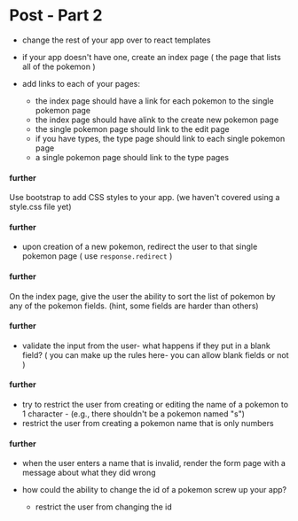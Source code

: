 # Post - Part 2

- change the rest of your app over to react templates

- if your app doesn't have one, create an index page ( the page that lists all of the pokemon )

- add links to each of your pages:
  - the index page should have a link for each pokemon to the single pokemon page
  - the index page should have alink to the create new pokemon page
  - the single pokemon page should link to the edit page
  - if you have types, the type page should link to each single pokemon page
  - a single pokemon page should link to the type pages

#### further

Use bootstrap to add CSS styles to your app. (we haven't covered using a style.css file yet)

#### further

- upon creation of a new pokemon, redirect the user to that single pokemon page ( use `response.redirect` )

#### further

On the index page, give the user the ability to sort the list of pokemon by any of the pokemon fields. (hint, some fields are harder than others)

#### further

- validate the input from the user- what happens if they put in a blank field? ( you can make up the rules here- you can allow blank fields or not )

#### further

  - try to restrict the user from creating or editing the name of a pokemon to 1 character - (e.g., there shouldn't be a pokemon named "s")
  - restrict the user from creating a pokemon name that is only numbers

#### further

 - when the user enters a name that is invalid, render the form page with a message about what they did wrong

- how could the ability to change the id of a pokemon screw up your app?
  - restrict the user from changing the id

